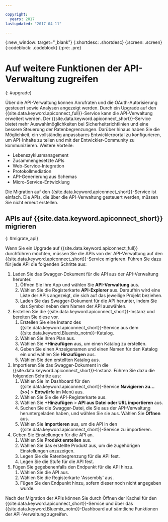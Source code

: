 ```yaml
---

copyright:
  years: 2017
lastupdated: "2017-04-11"

---
```



{:new_window: target="_blank"}
{:shortdesc: .shortdesc}
{:screen: .screen}
{:codeblock: .codeblock}
{:pre: .pre}

# Auf weitere Funktionen der API-Verwaltung zugreifen
{: #upgrade}

Über die API-Verwaltung können Anrufraten und die OAuth-Autorisierung gesteuert sowie Analysen angezeigt werden. Durch ein Upgrade auf den {{site.data.keyword.apiconnect_full}}-Service kann die API-Verwaltung erweitert werden. Der {{site.data.keyword.apiconnect_short}}-Service bietet mehr Auswahlmöglichkeiten bei Sicherheitsrichtlinien und eine bessere Steuerung der Ratenbegrenzungen. Darüber hinaus haben Sie die Möglichkeit, ein vollständig anpassbares Entwicklerportal zu konfigurieren, um API-Inhalte zu teilen und mit der Entwickler-Community zu kommunizieren. Weitere Vorteile:
* Lebenszyklusmanagement
* Zusammengesetzte APIs
* Web-Service-Integration
* Protokollmediation
* API-Generierung aus Schemas
* Micro-Service-Entwicklung

Die Migration auf den {{site.data.keyword.apiconnect_short}}-Service ist einfach. Die APIs, die über die API-Verwaltung gesteuert werden, müssen Sie nicht erneut erstellen.

## APIs auf {{site.data.keyword.apiconnect_short}} migrieren
{: #migrate_api}

Wenn Sie ein Upgrade auf {{site.data.keyword.apiconnect_full}} durchführen möchten, müssen Sie die APIs von der API-Verwaltung auf den {{site.data.keyword.apiconnect_short}}-Service migrieren. Führen Sie dazu für jede API die folgenden Schritte aus: 

1. Laden Sie das Swagger-Dokument für die API aus der API-Verwaltung herunter.
    1. Öffnen Sie Ihre App und wählen Sie **API-Verwaltung** aus.
	2. Wählen Sie die Registerkarte **API-Explorer** aus. Daraufhin wird eine Liste der APIs angezeigt, die sich auf das jeweilige Projekt beziehen.
    2. Laden Sie das Swagger-Dokument für die API herunter, indem Sie das Symbol neben dem Namen der API auswählen.
2. Erstellen Sie die {{site.data.keyword.apiconnect_short}}-Instanz und bereiten Sie diese vor. 
    1. Erstellen Sie eine Instanz des {{site.data.keyword.apiconnect_short}}-Service aus dem {{site.data.keyword.Bluemix_notm}}-Katalog.
	2. Wählen Sie Ihren Plan aus.
	3. Wählen Sie **+Hinzufügen** aus, um einen Katalog zu erstellen.
	4. Geben Sie einen Anzeigenamen und einen Namen für den Katalog ein und wählen Sie **Hinzufügen** aus.
	5. Wählen Sie den erstellten Katalog aus.
3. Importieren Sie das Swagger-Dokument in die {{site.data.keyword.apiconnect_short}}-Instanz. Führen Sie dazu die folgenden Schritte aus:
	1. Wählen Sie im Dashboard für den {{site.data.keyword.apiconnect_short}}-Service **Navigieren zu... (>>)** > **Entwürfe** im Menü aus.
	2. Wählen Sie Sie die API-Registerkarte aus.
	3. Wählen Sie **+Hinzufügen** > **API aus Datei oder URL importieren** aus.
	4. Suchen Sie die Swagger-Datei, die Sie aus der API-Verwaltung heruntergeladen haben, und wählen Sie sie aus. Wählen Sie **Öffnen** aus.
	5. Wählen Sie **Importieren** aus, um die API in den {{site.data.keyword.apiconnect_short}}-Service zu importieren.
4. Geben Sie Einstellungen für die API an.
    1. Wählen Sie **Produkt erstellen** aus.
	2. Wählen Sie das erstellte Produkt aus, um die zugehörigen Einstellungen anzuzeigen.
	3. Legen Sie die Ratenbegrenzung für die API fest.
	4. Legen Sie die Stufe für die API fest.
5. Fügen Sie gegebenenfalls den Endpunkt für die API hinzu.
    1. Wählen Sie die API aus.
	2. Wählen Sie die Registerkarte 'Assembly' aus.
	3. Fügen Sie den Endpunkt hinzu, sofern dieser noch nicht angegeben wurde.
	
 Nach der Migration der APIs können Sie durch Öffnen der Kachel für den {{site.data.keyword.apiconnect_short}}-Service und über das {{site.data.keyword.Bluemix_notm}}-Dashboard auf sämtliche Funktionen der API-Verwaltung zugreifen. 

 
